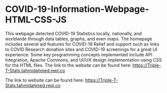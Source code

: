 # COVID-19-Information-Webpage-HTML-CSS-JS
This webpage detected COVID-19 Statistics locally, nationally, and worldwide through data tables, graphs, and even maps. The homepage includes several aid features for COVID-19 Relief and support such as links to COVID Research donation sites and COVID-19 screenings for a great UI experience. Some key programming concepts implemented include API Integration, Apache Commons,  and UI/UX design implementation using CSS for the HTML files. The link to the website can be found here: https://Triple-T-Stats.tahmidahmed.repl.co 

The link to website can be found here: https://Triple-T-Stats.tahmidahmed.repl.co 
